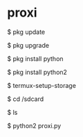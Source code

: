 # proxi
$ pkg update

$ pkg upgrade

$ pkg install python

$ pkg install python2

$ termux-setup-storage

$ cd /sdcard

$ ls

$ python2 proxi.py
